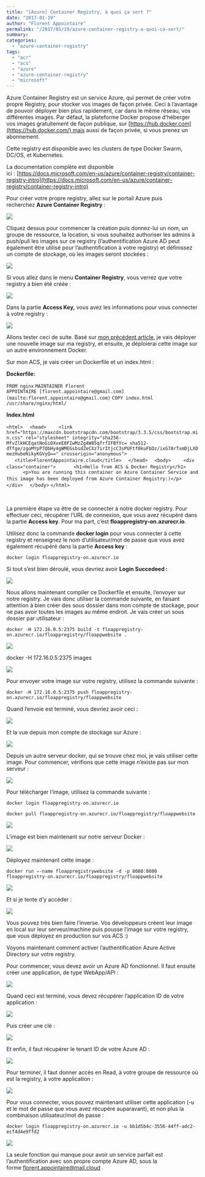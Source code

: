 ```yaml
---
title: "[Azure] Container Registry, à quoi ça sert ?"
date: "2017-01-19"
author: "Florent Appointaire"
permalink: "/2017/01/19/azure-container-registry-a-quoi-ca-sert/"
summary:
categories: 
  - "azure-container-registry"
tags: 
  - "acr"
  - "acs"
  - "azure"
  - "azure-container-registry"
  - "microsoft"
---
```

Azure Container Registry est un service Azure, qui permet de créer votre propre Registry, pour stocker vos images de façon privée. Ceci à l’avantage de pouvoir déployer bien plus rapidement, car dans le même réseau, vos différentes images. Par défaut, la plateforme Docker propose d’héberger vos images gratuitement de façon publique, sur [https://hub.docker.com](https://hub.docker.com/) mais aussi de façon privée, si vous prenez un abonnement.

Cette registry est disponible avec les clusters de type Docker Swarm, DC/OS, et Kubernetes.

La documentation complète est disponible ici : [https://docs.microsoft.com/en-us/azure/container-registry/container-registry-intro](https://docs.microsoft.com/en-us/azure/container-registry/container-registry-intro)

Pour créer votre propre registry, allez sur le portail Azure puis recherchez **Azure Container Registry** :

[![](https://cloudyjourney.fr/wp-content/uploads/2018/01/pastedimage1484733728652v2.png)](https://cloudyjourney.fr/wp-content/uploads/2018/01/pastedimage1484733728652v2.png)

Cliquez dessus pour commencer la création puis donnez-lui un nom, un groupe de ressource, la location, si vous souhaitez authoriser les admins à push/pull les images sur ce registry (l’authentification Azure AD peut également être utilisé pour l’authentification à votre registry) et définissez un compte de stockage, où les images seront stockées :

[![](https://cloudyjourney.fr/wp-content/uploads/2018/01/pastedimage1484733743470v3.png)](https://cloudyjourney.fr/wp-content/uploads/2018/01/pastedimage1484733743470v3.png)

Si vous allez dans le menu **Container Registry**, vous verrez que votre registry a bien été créée :

[![](https://cloudyjourney.fr/wp-content/uploads/2018/01/pastedimage1484733762021v4.png)](https://cloudyjourney.fr/wp-content/uploads/2018/01/pastedimage1484733762021v4.png)

Dans la partie **Access Key,** vous avez les informations pour vous connecter à votre registry :

[![](https://cloudyjourney.fr/wp-content/uploads/2018/01/pastedimage1484733773833v5.png)](https://cloudyjourney.fr/wp-content/uploads/2018/01/pastedimage1484733773833v5.png)

Allons tester ceci de suite. Basé sur [mon précédent article](https://cloudyjourney.fr/2017/01/18/azure-container-service-comment-bien-debuter/), je vais déployer une nouvelle image sur ma registry, et ensuite, je déploierai cette image sur un autre environnement Docker.

Sur mon ACS, je vais créer un Dockerfile et un index.html :

**Dockerfile:**

`FROM nginx` `MAINTAINER Florent APPOINTAIRE [florent.appointaire@gmail.com](mailto:florent.appointaire@gmail.com)` `COPY index.html /usr/share/nginx/html/`

**Index.html**

`<html>` `  <head>` `    <link href="https://maxcdn.bootstrapcdn.com/bootstrap/3.3.5/css/bootstrap.min.css" rel="stylesheet" integrity="sha256-MfvZlkHCEqatNoGiOXveE8FIwMzZg4W85qfrfIFBfYc= sha512-dTfge/zgoMYpP7QbHy4gWMEGsbsdZeCXz7irItjcC3sPUFtf0kuFbDz/ixG7ArTxmDjLXDmezHubeNikyKGVyQ==" crossorigin="anonymous">` `   <title>FlorentAppointaire.cloud</title>` `  </head>` `  <body>` `    <div class="container">` `      <h1>Hello from ACS & Docker Registry</h1>` `      <p>You are running this container on Azure Container Service and this image has been deployed from Azure Container Registry:)</p>` `    </div>` `  </body>` `</html>`

 

La première étape va être de se connecter à notre docker registry. Pour effectuer ceci, récupérer l’URL de connexion, que vous avez récupéré dans la partie **Access key**. Pour ma part, c’est **floappregistry-on.azurecr.io**.

Utilisez donc la commande **docker login** pour vous connecter à cette registry et renseignez le nom d’utilisateur/mot de passe que vous avez également récupéré dans la partie **Access key** :

`docker login floappregistry-on.azurecr.io`

Si tout s’est bien déroulé, vous devriez avoir **Login Succedeed :**

[![](https://cloudyjourney.fr/wp-content/uploads/2018/01/pastedimage1484733865545v7.png)](https://cloudyjourney.fr/wp-content/uploads/2018/01/pastedimage1484733865545v7.png)

Nous allons maintenant compiler ce Dockerfile et ensuite, l’envoyer sur notre registry. Je vais donc utiliser la commande suivante, en faisant attention à bien créer des sous dossier dans mon compte de stockage, pour ne pas avoir toutes les images au même endroit. Je vais créer un sous dossier par utilisateur :

`docker -H 172.16.0.5:2375 build -t floappregistry-on.azurecr.io/floappregistry/floappwebsite .`

[![](https://cloudyjourney.fr/wp-content/uploads/2018/01/pastedimage1484733904475v8.png)](https://cloudyjourney.fr/wp-content/uploads/2018/01/pastedimage1484733904475v8.png)

docker -H 172.16.0.5:2375 images

[![](https://cloudyjourney.fr/wp-content/uploads/2018/01/pastedimage1484733913365v9.png)](https://cloudyjourney.fr/wp-content/uploads/2018/01/pastedimage1484733913365v9.png)

Pour envoyer votre image sur votre registry, utilisez la commande suivante :

`docker -H 172.16.0.5:2375 push floappregistry-on.azurecr.io/floappregistry/floappwebsite`

Quand l’envoie est terminé, vous devriez avoir ceci :

[![](https://cloudyjourney.fr/wp-content/uploads/2018/01/pastedimage1484733936340v10.png)](https://cloudyjourney.fr/wp-content/uploads/2018/01/pastedimage1484733936340v10.png)

Et la vue depuis mon compte de stockage sur Azure :

[![](https://cloudyjourney.fr/wp-content/uploads/2018/01/pastedimage1484733941459v11.png)](https://cloudyjourney.fr/wp-content/uploads/2018/01/pastedimage1484733941459v11.png)

Depuis un autre serveur docker, qui se trouve chez moi, je vais utiliser cette image. Pour commencer, vérifions que cette image n’existe pas sur mon serveur :

[![](https://cloudyjourney.fr/wp-content/uploads/2018/01/pastedimage1484733947192v12.png)](https://cloudyjourney.fr/wp-content/uploads/2018/01/pastedimage1484733947192v12.png)

Pour télécharger l’image, utilisez la commande suivante :

`docker login floappregistry-on.azurecr.io`

`docker pull floappregistry-on.azurecr.io/floappregistry/floappwebsite`

[![](https://cloudyjourney.fr/wp-content/uploads/2018/01/pastedimage1484733964342v13.png)](https://cloudyjourney.fr/wp-content/uploads/2018/01/pastedimage1484733964342v13.png)

L’image est bien maintenant sur notre serveur Docker :

[![](https://cloudyjourney.fr/wp-content/uploads/2018/01/pastedimage1484733969339v14.png)](https://cloudyjourney.fr/wp-content/uploads/2018/01/pastedimage1484733969339v14.png)

Déployez maintenant cette image :

`docker run –-name floappregistrywebsite -d -p 8080:8080 floappregistry-on.azurecr.io/floappregistry/floappwebsite`

[![](https://cloudyjourney.fr/wp-content/uploads/2018/01/pastedimage1484733982840v15.png)](https://cloudyjourney.fr/wp-content/uploads/2018/01/pastedimage1484733982840v15.png)

Et si je tente d’y accéder :

[![](https://cloudyjourney.fr/wp-content/uploads/2018/01/pastedimage1484733999578v17.png)](https://cloudyjourney.fr/wp-content/uploads/2018/01/pastedimage1484733999578v17.png)

Vous pouvez très bien faire l’inverse. Vos développeurs créent leur image en local sur leur serveur/machine puis pousse l’image sur votre registry, que vous déployez en production sur vos ACS :)

Voyons maintenant comment activer l’authentification Azure Active Directory sur votre registry.

Pour commencer, vous devez avoir un Azure AD fonctionnel. Il faut ensuite créer une application, de type WebApp/API :

[![](https://cloudyjourney.fr/wp-content/uploads/2018/01/pastedimage1484734024898v18.png)](https://cloudyjourney.fr/wp-content/uploads/2018/01/pastedimage1484734024898v18.png)

Quand ceci est terminé, vous devez récupérer l’application ID de votre application :

[![](https://cloudyjourney.fr/wp-content/uploads/2018/01/pastedimage1484734029874v19.png)](https://cloudyjourney.fr/wp-content/uploads/2018/01/pastedimage1484734029874v19.png)

Puis créer une clé :

[![](https://cloudyjourney.fr/wp-content/uploads/2018/01/pastedimage1484734034721v20.png)](https://cloudyjourney.fr/wp-content/uploads/2018/01/pastedimage1484734034721v20.png)

Et enfin, il faut récupérer le tenant ID de votre Azure AD :

[![](https://cloudyjourney.fr/wp-content/uploads/2018/01/pastedimage1484734038732v21.png)](https://cloudyjourney.fr/wp-content/uploads/2018/01/pastedimage1484734038732v21.png)

Pour terminer, il faut donner accès en Read, à votre groupe de ressource où est la registry, à votre application :

[![](https://cloudyjourney.fr/wp-content/uploads/2018/01/pastedimage1484734046793v22.png)](https://cloudyjourney.fr/wp-content/uploads/2018/01/pastedimage1484734046793v22.png)

Pour vous connecter, vous pouvez maintenant utiliser cette application (-u et le mot de passe que vous avez récupéré auparavant), et non plus la combinaison utilisateur/mot de passe :

`docker login floappregistry-on.azurecr.io -u bb1d5b4c-3556-44ff-adc2-ecf4d4e9ffd2`

[![](https://cloudyjourney.fr/wp-content/uploads/2018/01/pastedimage1484734056906v23.png)](https://cloudyjourney.fr/wp-content/uploads/2018/01/pastedimage1484734056906v23.png)

La seule fonction qui manque pour avoir un service parfait est l’authentification avec son propre compte Azure AD, sous la forme [florent.appointaire@mail.cloud](mailto:florent.appointaire@mail.cloud) .
